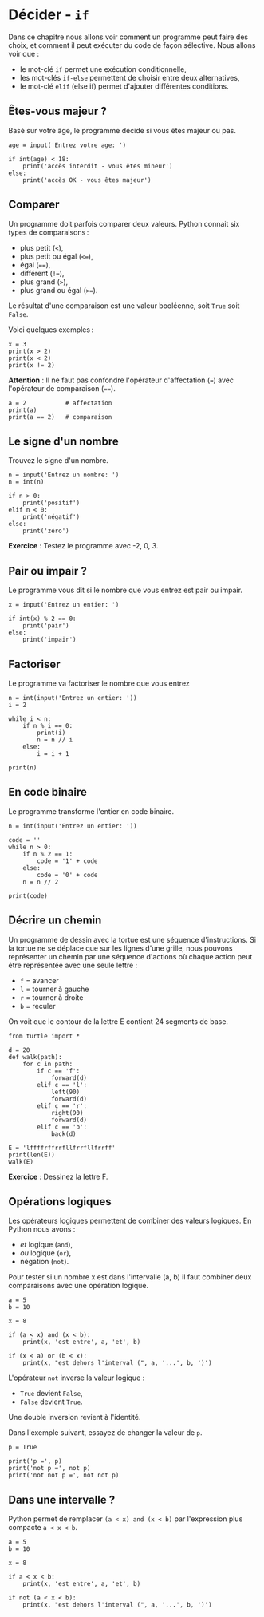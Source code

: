 # Décider - `if`

Dans ce chapitre nous allons voir comment un programme peut faire des choix, et comment il peut exécuter du code de façon sélective. Nous allons voir que : 

- le mot-clé `if` permet une exécution conditionnelle,
- les mot-clés `if-else` permettent de choisir entre deux alternatives,
- le mot-clé `elif` (else if) permet d'ajouter différentes conditions.

## Êtes-vous majeur ?

Basé sur votre âge, le programme décide si vous êtes majeur ou pas.

```{codeplay}
age = input('Entrez votre age: ')

if int(age) < 18:
    print('accès interdit - vous êtes mineur')
else:
    print('accès OK - vous êtes majeur')
```

## Comparer

Un programme doit parfois comparer deux valeurs.
Python connait six types de comparaisons :

- plus petit (`<`),
- plus petit ou égal (`<=`),
- égal (`==`),
- différent (`!=`),
- plus grand  (`>`),
- plus grand ou égal (`>=`).

Le résultat d'une comparaison est une valeur booléenne, soit `True` soit `False`.

Voici quelques exemples :

```{codeplay}
x = 3
print(x > 2)
print(x < 2)
print(x != 2)
```

**Attention** : Il ne faut pas confondre l'opérateur d'affectation (`=`) avec l'opérateur de comparaison (`==`).

```{codeplay}
a = 2           # affectation
print(a)
print(a == 2)   # comparaison
```

## Le signe d'un nombre

Trouvez le signe d'un nombre.

```{codeplay}
n = input('Entrez un nombre: ')
n = int(n)

if n > 0:
    print('positif')
elif n < 0:
    print('négatif')
else:
    print('zéro')
```

**Exercice** : Testez le programme avec -2, 0, 3.

## Pair ou impair ?

Le programme vous dit si le nombre que vous entrez est pair ou impair.

```{codeplay}
x = input('Entrez un entier: ')

if int(x) % 2 == 0:
    print('pair')
else:
    print('impair')
```

## Factoriser

Le programme va factoriser le nombre que vous entrez

```{codeplay}
n = int(input('Entrez un entier: '))
i = 2

while i < n:
    if n % i == 0:
        print(i)
        n = n // i 
    else:
        i = i + 1

print(n)
```

## En code binaire

Le programme transforme l'entier en code binaire.

```{codeplay}
n = int(input('Entrez un entier: '))

code = ''
while n > 0:
    if n % 2 == 1:
        code = '1' + code
    else:
        code = '0' + code
    n = n // 2

print(code)
```

## Décrire un chemin

Un programme de dessin avec la tortue est une séquence d'instructions. Si la tortue ne se déplace que sur les lignes d'une grille, nous pouvons représenter un chemin par une séquence d'actions où chaque action peut être représentée avec une seule lettre :

- `f` = avancer
- `l` = tourner à gauche
- `r` = tourner à droite
- `b` = reculer

On voit que le contour de la lettre E contient 24 segments de  base.

```{codeplay}
from turtle import *

d = 20
def walk(path):
    for c in path:
        if c == 'f':
            forward(d)
        elif c == 'l':
            left(90)
            forward(d)
        elif c == 'r':
            right(90)
            forward(d)
        elif c == 'b':
            back(d)

E = 'lffffrffrrfllfrrfllfrrff'
print(len(E)) 
walk(E)
```

**Exercice** : Dessinez la lettre F.

## Opérations logiques

Les opérateurs logiques permettent de combiner des valeurs logiques. En Python nous avons : 

- *et* logique (`and`),
- *ou* logique (`or`),
- négation (`not`).

Pour tester si un nombre x est dans l'intervalle (a, b) il faut combiner deux comparaisons avec une opération logique.

```{codeplay}
a = 5
b = 10

x = 8

if (a < x) and (x < b):
    print(x, 'est entre', a, 'et', b)

if (x < a) or (b < x):
    print(x, "est dehors l'interval (", a, '...', b, ')')
```

L'opérateur `not` inverse la valeur logique :

- `True` devient `False`,
- `False` devient `True`.

Une double inversion revient à l'identité.

Dans l'exemple suivant, essayez de changer la valeur de `p`.

```{codeplay}
p = True

print('p =', p)
print('not p =', not p)
print('not not p =', not not p)
```

## Dans une intervalle ?

Python permet de remplacer `(a < x) and (x < b)` par l'expression plus compacte `a < x < b`.

```{codeplay}
a = 5
b = 10

x = 8

if a < x < b:
    print(x, 'est entre', a, 'et', b)

if not (a < x < b):
    print(x, "est dehors l'interval (", a, '...', b, ')')
```
